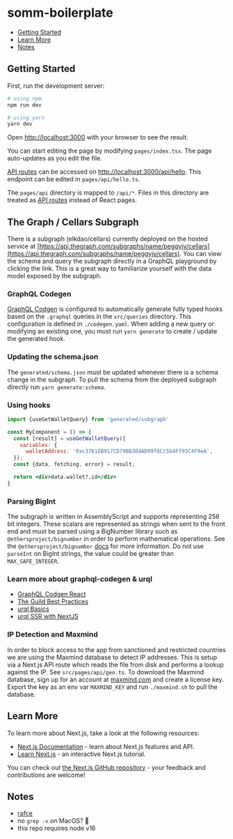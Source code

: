# somm-boilerplate

- [Getting Started](#getting-started)
- [Learn More](#learn-more)
- [Notes](#notes)

## Getting Started

First, run the development server:

```sh
# using npm
npm run dev

# using yarn
yarn dev
```

Open [http://localhost:3000](http://localhost:3000) with your browser to see the result.

You can start editing the page by modifying `pages/index.tsx`. The page auto-updates as you edit the file.

[API routes](https://nextjs.org/docs/api-routes/introduction) can be accessed on [http://localhost:3000/api/hello](http://localhost:3000/api/hello). This endpoint can be edited in `pages/api/hello.ts`.

The `pages/api` directory is mapped to `/api/*`. Files in this directory are treated as [API routes](https://nextjs.org/docs/api-routes/introduction) instead of React pages.

## The Graph / Cellars Subgraph

There is a subgraph (elkdao/cellars) currently deployed on the hosted service at [https://api.thegraph.com/subgraphs/name/peggyjv/cellars](https://api.thegraph.com/subgraphs/name/peggyjv/cellars). You can view the schema and query the subgraph directly in a GraphQL playground by clicking the link. This is a great way to familiarize yourself with the data model exposed by the subgraph.

### GraphQL Codegen

[GraphQL Codgen](https://www.graphql-code-generator.com/docs/getting-started) is configured to automatically generate fully typed hooks based on the `.graphql` queries in the `src/queries` directory. This configuration is defined in `./codegen.yaml`. When adding a new query or modifying an existing one, you must run `yarn generate` to create / update the generated hook.

### Updating the schema.json

The `generated/schema.json` must be updated whenever there is a schema change in the subgraph. To pull the schema from the deployed subgraph directly run `yarn generate:schema`.

### Using hooks

```jsx
import {useGetWalletQuery} from 'generated/subgraph'

const MyComponent = () => {
  const [result] = useGetWalletQuery({
    variables: {
      walletAddress: '0xc3761EB917CD790B30dAD99f6Cc5b4Ff93C4F9eA',
  });
  const {data, fetching, error} = result;

  return <div>data.wallet?.id</div>
}
```

### Parsing BigInt

The subgraph is written in AssemblyScript and supports representing 256 bit integers. These scalars are represented as strings when sent to the front end and must be parsed using a BigNumber library such as `@ethersproject/bignumber` in order to perform mathematical operations. See the `@ethersproject/bignumber` [docs](https://docs.ethers.io/v5/api/utils/bignumber/) for more information. Do not use `parseInt` on BigInt strings, the value could be greater than `MAX_SAFE_INTEGER`.

### Learn more about graphql-codegen & urql

- [GraphQL Codgen React](https://www.graphql-code-generator.com/docs/getting-started)
- [The Guild Best Practices](https://www.the-guild.dev/blog/graphql-codegen-best-practices)
- [urql Basics](https://formidable.com/open-source/urql/docs/basics/react-preact/)
- [urql SSR with NextJS](https://formidable.com/open-source/urql/docs/advanced/server-side-rendering/#using-getstaticprops-or-getserversideprops)

### IP Detection and Maxmind

In order to block access to the app from sanctioned and restricted countries we are using the Maxmind database to detect IP addresses. This is setup via a Next.js API route which reads the file from disk and performs a lookup against the IP. See `src/pages/api/geo.ts`. To download the Maxmind database, sign up for an account at [maxmind.com](https://maxmind.com) and create a license key. Export the key as an env var `MAXMIND_KEY` and run `./maxmind.sh` to pull the database.

## Learn More

To learn more about Next.js, take a look at the following resources:

- [Next.js Documentation](https://nextjs.org/docs) - learn about Next.js features and API.
- [Learn Next.js](https://nextjs.org/learn) - an interactive Next.js tutorial.

You can check out [the Next.js GitHub repository](https://github.com/vercel/next.js/) - your feedback and contributions are welcome!

## Notes

- [rafce](https://marketplace.visualstudio.com/items?itemName=dsznajder.es7-react-js-snippets)
- no `grep -v` on MacOS? :shrug:
- this repo requires node v16
